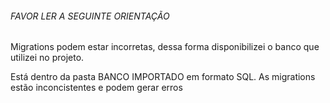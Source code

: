 <h6>FAVOR LER A SEGUINTE ORIENTAÇÃO</h6>
<p>Migrations podem estar incorretas, dessa forma disponibilizei o banco que utilizei no projeto.</p>
<p>Está dentro da pasta BANCO IMPORTADO em formato SQL. As migrations estão inconcistentes e podem gerar erros</p>
